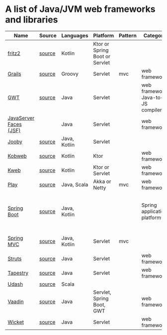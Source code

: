 # A list of Java/JVM web frameworks and libraries

| Name | Source | Languages | Platform | Pattern | Category | Description |
| ---- | ------ | --------- | -------- | ------- | -------- | ----------- |
| [fritz2](https://www.fritz2.dev/)                | [source](https://github.com/jwstegemann/fritz2)                | Kotlin                | Ktor or Spring Boot or Servlet                |                 |                 |                 |
| [Grails](https://grails.org/)                | [source](https://github.com/grails/grails-core)                | Groovy                | Servlet                | mvc                | web framework                |                 |
| [GWT](https://www.gwtproject.org/)                | [source](https://github.com/gwtproject/gwt)                | Java                | Servlet                |                 | web framework, Java-to-JS compiler                |                 |
| [JavaServer Faces (JSF)](https://jakarta.ee/specifications/faces/)                |                 | Java                | Servlet                |                 | web framework                |                 |
| [Jooby](https://jooby.io/)                | [source](https://github.com/jooby-project/jooby)                | Java, Kotlin                | Servlet                |                 |                 |                 |
| [Kobweb](https://kobweb.varabyte.com/)                | [source](https://github.com/varabyte/kobweb)                | Kotlin                | Ktor                |                 | web framework                |                 |
| [Kweb](http://kweb.io/)                | [source](https://github.com/kwebio/kweb-core)                | Kotlin                | Ktor or Servlet                |                 | web framework                |                 |
| [Play](https://www.playframework.com/)                | [source](https://github.com/playframework/playframework)                | Java, Scala                | Akka or Netty                | mvc                | web framework                |                 |
| [Spring Boot](https://spring.io/projects/spring-boot)                | [source](https://github.com/spring-projects/spring-boot)                | Java, Kotlin                |                 |                 | Spring application platform                | Not directly related to web, but often used with Spring MVC.                |
| [Spring MVC](https://spring.io/projects/spring-framework)                | [source](https://github.com/spring-projects/spring-framework)                | Java, Kotlin                | Servlet                | mvc                |                 | Part of Spring Framework                |
| [Struts](https://struts.apache.org/)                | [source](https://github.com/apache/struts)                | Java                | Servlet                |                 | web framework                |                 |
| [Tapestry](https://tapestry.apache.org/)                | [source](https://github.com/apache/tapestry-5)                | Java                | Servlet                |                 | web framework                |                 |
| [Udash](https://udash.io/)                | [source](https://github.com/UdashFramework/udash-core)                | Scala                |                 |                 |                 |                 |
| [Vaadin](https://vaadin.com/)                | [source](https://github.com/vaadin/framework)                | Java                | Servlet, Spring Boot, GWT                |                 | web framework                |                 |
| [Wicket](https://wicket.apache.org/)                | [source](https://github.com/apache/wicket)                | Java                | Servlet                |                 | web framework                |                 |

